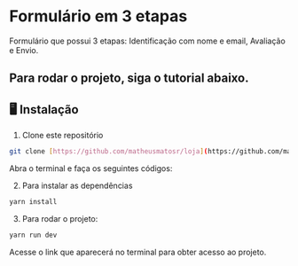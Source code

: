 # Formulário em 3 etapas

Formulário que possui 3 etapas: Identificação com nome e email, Avaliação e Envio.

## Para rodar o projeto, siga o tutorial abaixo.

## 🖥️ Instalação

1. Clone este repositório
```bash
git clone [https://github.com/matheusmatosr/loja](https://github.com/matheusmatosr/form_multistep.git
```

Abra o terminal e faça os seguintes códigos:

2. Para instalar as dependências

```bash
yarn install
```

3. Para rodar o projeto:

```bash
yarn run dev
```

Acesse o link que aparecerá no terminal para obter acesso ao projeto.
